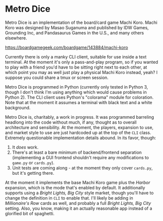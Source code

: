 Metro Dice
==========

Metro Dice is an implementation of the board/card game Machi Koro. 
Machi Koro was designed by Masao Suganuma and published by IDW Games,
Grounding Inc, and Pandasaurus Games in the U.S., and many others elsewhere.

https://boardgamegeek.com/boardgame/143884/machi-koro

Currently there is only a manky CLI client, suitable for use inside a text
terminal.  At the moment it's only a pass-and-play program, so if you
wanted to play with a friend you'd have to be sitting right next to each
other, at which point you may as well just play a physical Machi Koro
instead, yeah?  I suppose you could share a tmux or screen session.

Metro Dice is programmed in Python (currently only tested in Python 3,
though I don't think I'm using anything which would cause problems in
Python 2).  The CLI client uses Python's "colorama" module for coloration.
Note that at the moment it assumes a terminal with black text and a white
background.

Metro Dice is, charitably, a work in progress.  It was programmed
barreling headlong into the code without much, if any, thought as to
overall architecture and sensibility.  At the moment, the players,
expansion to use, and market style to use are just hardcoded up at the
top of the `CLI` class.  Extremely questionable implementation details
abound.  In its favor, though:

1) It *does* work.
2) There's at least a bare minimum of backend/frontend separation
   (implementing a GUI frontend shouldn't require any modifications to
   `game.py` or `cards.py`).
3) Unit tests are coming along - at the moment they only cover `cards.py`, but
   it's getting there.

At the moment it implements the base Machi Koro game plus the *Harbor*
expansion, which is the mode that's enabled by default.  It additionally
supports using a *Bright Lights, Big City* style market, though you'll have
to change the definition in `CLI` to enable that.  I'll likely be
adding in *Millionaire's Row* cards as well, and probably a full *Bright
Lights, Big City* setting.  Also, you know, making it an actually
reasonable app instead of a glorified bit of spaghetti.
